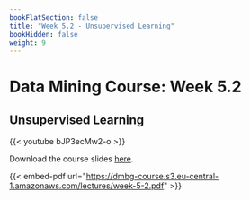 ```yaml
---
bookFlatSection: false
title: "Week 5.2 - Unsupervised Learning"
bookHidden: false
weight: 9
---
```


# Data Mining Course: Week 5.2

## Unsupervised Learning

{{< youtube bJP3ecMw2-o >}}

Download the course slides [here](https://dmbg-course.s3.eu-central-1.amazonaws.com/lectures/week-5-2.pdf).

{{< embed-pdf url="https://dmbg-course.s3.eu-central-1.amazonaws.com/lectures/week-5-2.pdf" >}}
